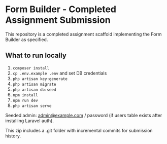 # Form Builder - Completed Assignment Submission

This repository is a completed assignment scaffold implementing the Form Builder as specified.

## What to run locally

1. `composer install`
2. `cp .env.example .env` and set DB credentials
3. `php artisan key:generate`
4. `php artisan migrate`
5. `php artisan db:seed`
6. `npm install`
7. `npm run dev`
8. `php artisan serve`

Seeded admin: admin@example.com / password (if users table exists after installing Laravel auth).

This zip includes a .git folder with incremental commits for submission history.
